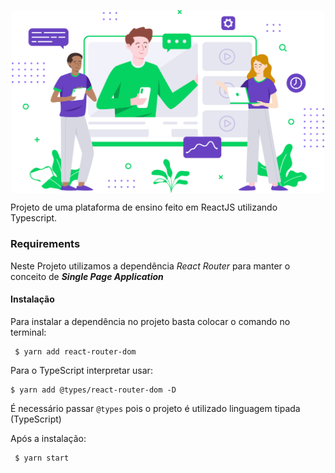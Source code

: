 <p align="center"><img width="500px" align="center" src="https://github.com/ziguirifow/proffy-nlw/blob/master/src/assets/images/landing.svg"></img></p>

Projeto de uma plataforma de ensino feito em ReactJS utilizando Typescript.

### Requirements

Neste Projeto utilizamos a dependência _React Router_ para manter o conceito de **_Single Page Application_**

#### Instalação

Para instalar a dependência no projeto basta colocar o comando no terminal:

```
 $ yarn add react-router-dom
```

Para o TypeScript interpretar usar:

```
$ yarn add @types/react-router-dom -D
```

É necessário passar `@types` pois o projeto é utilizado linguagem tipada (TypeScript)

Após a instalação:

```
 $ yarn start
```
